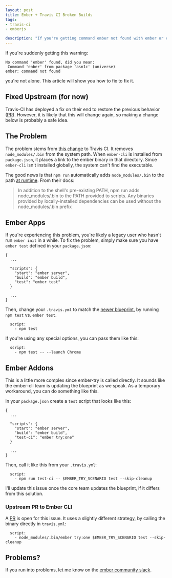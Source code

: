 ```yaml
---
layout: post
title: Ember + Travis CI Broken Builds
tags:
- travis-ci
- emberjs

description: "If you're getting command ember not found with ember or ember-cli on travis, this is how to fix it."
---
```


If you're suddenly getting this warning:

```
No command 'ember' found, did you mean:
 Command 'enber' from package 'asn1c' (universe)
ember: command not found
```

you're not alone. This article will show you how to fix to fix it.

## Fixed Upstream (for now)
Travis-CI has deployed a fix on their end to restore the previous behavior
([PR](https://github.com/travis-ci/travis-build/pull/905)). However, it is likely
that this will change again, so making a change below is probably a safe idea.

## The Problem
The problem stems from [this change](https://github.com/travis-ci/travis-build/pull/903)
to Travis CI. It removes `node_modules/.bin` from the system path. When `ember-cli`
is installed from `package.json`, it places a link to the ember binary in that
directory. Since `ember-cli` isn't installed globally, the system can't find
the executable.

The good news is that `npm run` automatically adds `node_modules/.bin` to the path
[at runtime](https://docs.npmjs.com/cli/run-script). From their docs:

> In addition to the shell's pre-existing PATH, npm run adds node_modules/.bin to the PATH provided to scripts. Any binaries provided by locally-installed dependencies can be used without the node_modules/.bin prefix

## Ember Apps

If you're experiencing this problem, you're likely a legacy user who hasn't
run `ember init` in a while. To fix the problem, simply make sure you have
`ember test` defined in your `package.json`:

```
{
  ...

  "scripts": {
    "start": "ember server",
    "build": "ember build",
    "test": "ember test"
  }

  ...
}
```

Then, change your `.travis.yml` to match the
[newer blueprint](https://github.com/ember-cli/ember-cli/blob/2df251ce018fd12570bdce72c167ff14a427fa74/blueprints/app/files/.travis.yml#L25),
by running `npm test` vs. `ember test`.

```
  script:
    - npm test
```

If you're using any special options, you can pass them like this:

```
  script:
    - npm test -- --launch Chrome
```

## Ember Addons
This is a little more complex since ember-try is called directly. It sounds like
the ember-cli team is updating the blueprint as we speak. As a temporary workaround,
you can do something like this.

In your `package.json` create a `test` script that looks like this:

```
{
  ...

  "scripts": {
    "start": "ember server",
    "build": "ember build",
    "test-ci": "ember try:one"
  }

  ...
}
```

Then, call it like this from your `.travis.yml`:

```
  script:
    - npm run test-ci -- $EMBER_TRY_SCENARIO test --skip-cleanup
```

I'll update this issue once the core team updates the blueprint, if it differs
from this solution.

### Upstream PR to Ember CLI
A [PR](https://github.com/ember-cli/ember-cli/pull/6533) is open for
this issue. It uses a slightly different strategy, by calling the binary directly
in `travis.yml`:

```
  script:
    - node_modules/.bin/ember try:one $EMBER_TRY_SCENARIO test --skip-cleanup
```

## Problems?
If you run into problems, let me know on the [ember community slack](http://emberjs.com/community/).

